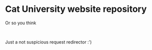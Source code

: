# Cat University website repository

Or so you think

<br/>

Just a not suspicious request redirector :')
